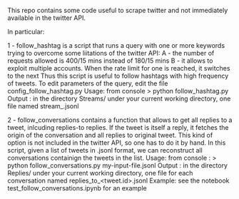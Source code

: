 
This repo contains some code useful to scrape twitter and not immediately available in the twitter API.

In particular:

1 - follow_hashtag is a script that runs a query with one or more keywords trying to overcome some liitations of the twitter API:
	A - the number of requests allowed is 400/15 mins instead of 180/15 mins
	B - it allows to exploit multiple accounts. When the rate limit for one is reached, it switches to the next
	Thus this script is useful to  follow hashtags with high frequency of tweets.
	To edit parameters of the query, edit the file config_follow_hashtag.py
	Usage: from console > python follow_hashtag.py
	Output : in the directory Streams/ under your current working directory, one file named stream_<fname>.jsonl

2 - follow_conversations contains a function that allows to get all replies to a tweet, inlcuding replies-to replies. If the tweet is itself a reply, it fetches the origin of the conversation and all replies to original tweet. This kind of option is not included in the twitter API, so one has to do it by hand. 
In this script, given a list of tweets in .jsonl format, we can reconstruct all conversations containign the tweets in the list.
Usage:  from console :  > python follow_conversations.py my-input-file.jsonl
Output : in the directory Replies/ under your current working directory, one file for each conversation named replies_to_<tweet.id>.jsonl
Example: see the notebook test_follow_conversations.ipynb for an example
